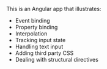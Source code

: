 This is an Angular app that illustrates:
- Event binding
- Property binding
- Interpolation
- Tracking input state
- Handling text input
- Adding third party CSS
- Dealing with structural directives
